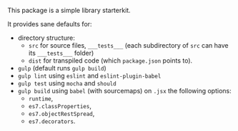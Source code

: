 This package is a simple library starterkit.

It provides sane defaults for:
- directory structure:
  - `src` for source files, `___tests___` (each subdirectory of `src` can have its `___tests___` folder)
  - `dist` for transpiled code (which `package.json` points to).
- `gulp` (default runs `gulp build`)
- `gulp lint` using `eslint` and `eslint-plugin-babel`
- `gulp test` using `mocha` and `should`
- `gulp build` using `babel` (with sourcemaps) on `.jsx` the following options:
  - `runtime`,
  - `es7.classProperties`,
  - `es7.objectRestSpread`,
  - `es7.decorators`.
